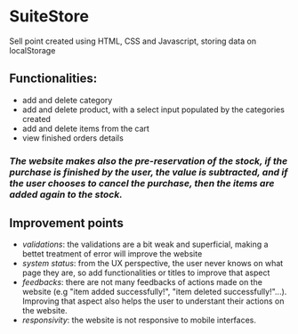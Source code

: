 # SuiteStore
Sell point created using HTML, CSS and Javascript, storing data on localStorage

## **Functionalities:**
- add and delete category
- add and delete product, with a select input populated by the categories created
- add and delete items from the cart
- view finished orders details

### _The website makes also the pre-reservation of the stock, if the purchase is finished by the user, the value is subtracted, and if the user chooses to cancel the purchase, then the items are added again to the stock._

## **Improvement points**
- _validations_: the validations are a bit weak and superficial, making a bettet treatment of error will improve the website
- _system status_: from the UX perspective, the user never knows on what page they are, so add functionalities or titles to improve that aspect
- _feedbacks_: there are not many feedbacks of actions made on the website (e.g "item added successfully!", "item deleted successfully!"...). Improving that aspect also helps the user to understant their actions on the website.
- _responsivity_: the website is not responsive to mobile interfaces.
